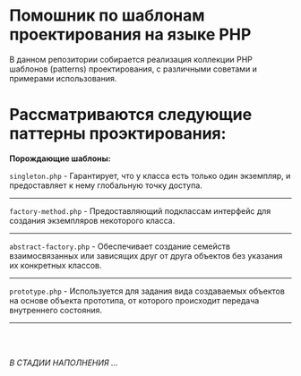 # Помошник по шаблонам проектирования на языке PHP
В данном репозитории собирается реализация коллекции PHP шаблонов (patterns) проектирования, с различными советами и примерами использования.

# Рассматриваются следующие паттерны проэктирования:

**Порождающие шаблоны:**

`singleton.php` - Гарантирует, что у класса есть только один экземпляр, и предоставляет к нему глобальную точку доступа.
- - -
`factory-method.php` - Предоставляющий подклассам интерфейс для создания экземпляров некоторого класса.
- - -
`abstract-factory.php` - Обеспечивает создание семейств взаимосвязанных или зависящих друг от друга объектов без указания их конкретных классов.
- - -
`prototype.php` - Используется для задания вида создаваемых объектов на основе объекта прототипа, от которого происходит передача внутреннего состояния.
- - -





<br/><br/>

*В СТАДИИ НАПОЛНЕНИЯ ...*